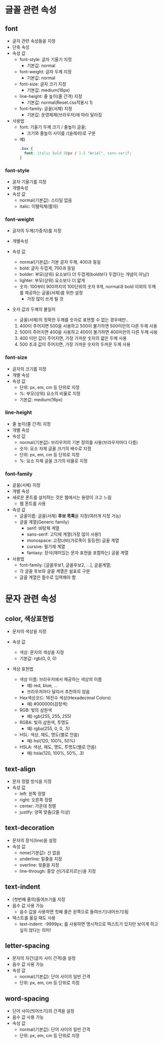 # 글꼴 관련 속성

## font

- 글자 관련 속성들을 지정
- 단축 속성
- 속성 값
  - font-style: 글자 기울기 지정
    - 기본값: normal
  - font-weight: 글자 두께 지정
    - 기본값: normal
  - font-size: 글자 크기 지정
    - 기본값: medium(16px)
  - line-height: 줄 높이(줄 간격) 지정
    - 기본값: normal(Reset.css적용시 1)
  - font-family: 글꼴(서체) 지정
    - 기본값: 운영체제(브라우저)에 따라 달라짐
- 사용법
  - font: 기울기 두께 크기 / 줄높이 글꼴;
    - 크기와 줄높이 사이를 /(슬래쉬)로 구분
  - 예)
    ```css
    .box {
      font: italic bold 20px / 1.5 "Arial", sans-serif;
    }
    ```

### font-style

- 글자 기울기를 지정
- 개별속성
- 속성 값
  - normal(기본값): 스타일 없음
  - italic: 이탤릭체(활자)

### font-weight

- 글자의 두께(가중치)를 지정
- 개별속성
- 속성 값

  - normal(기본값): 기본 글자 두께, 400과 동일
  - bold: 글자 두껍게, 700과 동일
  - bolder: 부모(상위) 요소보다 더 두껍게(bold보다 두껍다는 개념이 아님!)
  - lighter: 부모(상위) 요소보다 더 얇게
  - 숫자: 100부터 900까지의 100단위의 숫자 9개, normal과 bold 이외의 두께를 제공하는 글꼴(서체)를 위한 설정
    - 가장 많이 쓰게 될 것

- 숫자 값과 두께의 불일치
  - 글꼴(서체)의 정확한 두께를 숫자로 표현할 수 없는 경우에만..
  1. 400이 주어지면 500을 사용하고 500이 불가하면 500미만의 다른 두께 사용
  2. 500이 주어지면 400을 사용하고 400이 불가하면 400미만의 다른 두께 사용
  3. 400 미만 값이 주어지면, 가장 가까운 숫자의 얇은 두께 사용
  4. 500 초과 값이 주어지면, 가장 가까운 숫자의 두꺼운 두께 사용

### font-size

- 글자의 크기를 지정
- 개별 속성
- 속성 값
  - 단위: px, em, cm 등 단위로 지정
  - %: 부모(상위) 요소의 비율로 지정
  - 기본값: medium(16px)

### line-height

- 줄 높이(줄 간격) 지정
- 개별 속성
- 속성 값
  - normal(기본값): 브라우저의 기본 정의를 사용(브라우저마다 다름)
  - 숫자: 요소 자체 글꼴 크기의 배수로 지정
  - 단위: px, em, cm 등 단위로 지정
  - %: 요소 자체 글꼴 크기의 비율로 지정

### font-family

- 글꼴(서체) 지정
- 개별 속성
- 새로운 폰트를 설치하는 것은 웹에서는 용량이 크고 느림
  - 웹 폰트를 사용
- 속성 값
  - 글꼴이름: 글꼴(서체) **후보 목록**을 지정(여러개 지정 가능)
  - 글꼴 계열(Generic family)
    - serif: 바탕체 계열
    - sans-serif: 고딕체 계열(가장 많이 사용!)
    - monospace: 고정너비(가로폭이 동등한) 글꼴 계열
    - cursive: 필기체 계열
    - fantasy: 장식(재미있는 문자 표현을 포함하는) 글꼴 계열
- 사용법
  - font-family: [글꼴후보1, 글꼴후보2, ...], 글꼴계열;
  - 각 글꼴 후보와 글꼴 계열은 쉼표로 구분
  - 글꼴 계열은 필수로 입력해야 함

# 문자 관련 속성

## color, 색상표현법

- 문자의 색상을 지정
- 속성 값

  - 색상: 문자의 색상을 지정
  - 기본값: rgb(0, 0, 0)

- 색상 표현법
  - 색상 이름: 브라우저에서 제공하는 색상의 이름
    - 예) red, blue, ...
    - 브라우저마다 달라서 추천하지 않음
  - Hex색상코드: 16진수 색상(Hexadecimal Colors)
    - 예) #000000(검정색)
  - RGB: 빛의 삼원색
    - 예) rgb(255, 255, 255)
  - RGBA: 빛의 삼원색, 투명도
    - 예) rgba(255, 0, 0, .5)
  - HSL: 색상, 채도, 명도(별로 안씀)
    - 예) hsl(120, 100%, 50%)
  - HSLA: 색상, 채도, 명도, 투명도(별로 안씀)
    - 예) hsla(120, 100%, 50%, .3)

## text-align

- 문자 정렬 방식을 지정
- 속성 값
  - left: 왼쪽 정렬
  - right: 오른쪽 정렬
  - center: 가운데 정렬
  - justify: 양쪽 맞춤(2줄 이상)

## text-decoration

- 문자의 장식(line)을 설정
- 속성 값
  - none(기본값): 선 없음
  - underline: 밑줄을 지정
  - overline: 윗줄을 지정
  - line-through: 중앙 선(가로지르는)을 지정

## text-indent

- (첫번째 줄의)들여쓰기를 지정
- 음수 값 사용 가능
  - 음수 값을 사용하면 첫째 줄은 왼쪽으로 들여쓰기(내어쓰기)됨
- 텍스트를 옮길 때도 사용
  - text-indent: -9999px; 를 사용하면 명시적으로 텍스트가 있지만 보이게 하고 싶지 않다는 의미!

## letter-spacing

- 문자의 자간(글자 사이 간격)을 설정
- 음수 값 사용 가능
- 속성 값
  - normal(기본값): 단어 사이의 일반 간격
  - 단위: px, em, cm 등 단위로 지정

## word-spacing

- 단어 사이(띄어쓰기)의 간격을 설정
- 음수 값 사용 가능
- 속성 값
  - normal(기본값): 단어 사이의 일반 간격
  - 단위: px, em, cm 등 단위로 지정
